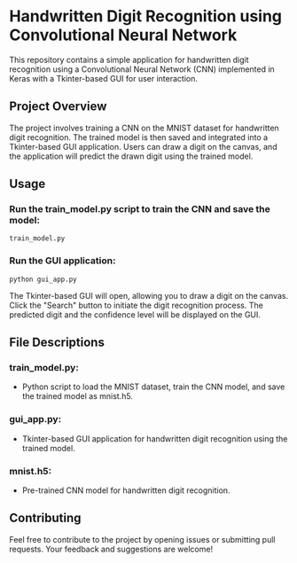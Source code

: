# Handwritten Digit Recognition using Convolutional Neural Network

This repository contains a simple application for handwritten digit recognition using a Convolutional Neural Network (CNN) implemented in Keras with a Tkinter-based GUI for user interaction.

## Project Overview

The project involves training a CNN on the MNIST dataset for handwritten digit recognition. The trained model is then saved and integrated into a Tkinter-based GUI application. Users can draw a digit on the canvas, and the application will predict the drawn digit using the trained model.


## Usage

### Run the train_model.py script to train the CNN and save the model:
    train_model.py
### Run the GUI application:
    python gui_app.py
  
The Tkinter-based GUI will open, allowing you to draw a digit on the canvas.
Click the "Search" button to initiate the digit recognition process.
The predicted digit and the confidence level will be displayed on the GUI.

## File Descriptions

### train_model.py:
- Python script to load the MNIST dataset, train the CNN model, and save the trained model as mnist.h5.

### gui_app.py: 
- Tkinter-based GUI application for handwritten digit recognition using the trained model.
  
### mnist.h5:
- Pre-trained CNN model for handwritten digit recognition.

## Contributing
Feel free to contribute to the project by opening issues or submitting pull requests. Your feedback and suggestions are welcome!
